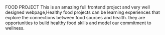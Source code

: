 
 FOOD PROJECT 
  This is an amazing full frontend project and very well designed webpage,Healthy food projects can be learning experiences that
  explore the connections between food sources and health.
  they are opportunities to build healthy food skills and model
  our commitment to wellness.
